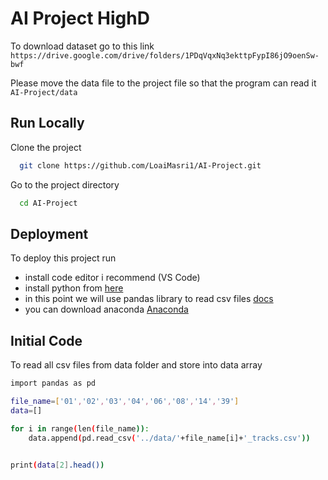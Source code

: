 # AI Project HighD
To download dataset go to this link ```https://drive.google.com/drive/folders/1PDqVqxNq3ekttpFypI86jO9oenSw-bwf```

Please move the data file to the project file so that the program can read it  ```AI-Project/data```
## Run Locally

Clone the project

```bash
  git clone https://github.com/LoaiMasri1/AI-Project.git
```

Go to the project directory

```bash
  cd AI-Project
```

## Deployment
To deploy this project run
- install code editor i recommend (VS Code)
- install python from [here](https://www.python.org/)
- in this point we will use pandas library to read csv files [docs](https://pandas.pydata.org/docs/)
- you can download anaconda [Anaconda](https://www.anaconda.com)

## Initial Code
To read all csv files from data folder and store into data array
```bash
import pandas as pd

file_name=['01','02','03','04','06','08','14','39']
data=[]

for i in range(len(file_name)):
    data.append(pd.read_csv('../data/'+file_name[i]+'_tracks.csv'))


print(data[2].head())
```
